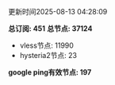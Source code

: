 更新时间2025-08-13 04:28:09

**总订阅: 451**
**总节点: 37124**
- vless节点: 11990
- hysteria2节点: 23

**google ping有效节点: 197**
